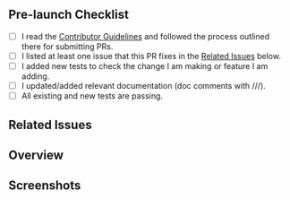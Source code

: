 ## Pre-launch Checklist

- [ ] I read the [Contributor Guidelines](./../CONTRIBUTING.md) and followed the process outlined there for submitting PRs.
- [ ] I listed at least one issue that this PR fixes in the [Related Issues](#related-issues) below.
- [ ] I added new tests to check the change I am making or feature I am adding.
- [ ] I updated/added relevant documentation (doc comments with ///).
- [ ] All existing and new tests are passing.

## Related Issues

<!--
Close #
-->

## Overview

<!--
- ...
-->

## Screenshots

<!--
| Before | After |
| --- | --- |
| <img src="" width="300" /> | <img src="" width="300" /> |
-->
